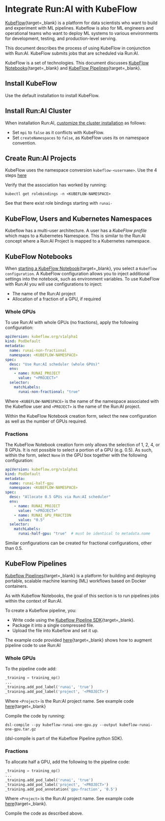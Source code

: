 # Integrate Run:AI with KubeFlow

[KubeFlow](https://www.kubeflow.org/){target=_blank} is a platform for data scientists who want to build and experiment with ML pipelines. Kubeflow is also for ML engineers and operational teams who want to deploy ML systems to various environments for development, testing, and production-level serving.

This document describes the process of using KubeFlow in conjunction with Run:AI. KubeFlow submits jobs that are scheduled via Run:AI.

KubeFlow is a set of technologies. This document discusses [KubeFlow Notebooks](https://www.kubeflow.org/docs/components/notebooks/){target=_blank} and [KubeFlow Pipelines](https://www.kubeflow.org/docs/components/pipelines/){target=_blank}.


## Install KubeFlow

Use the default installation to install KubeFlow.


## Install Run:AI Cluster

When installation Run:AI, [customize the cluster installation](../../Cluster-Setup/customize-cluster-install) as follows:

* Set `mpi` to `false` as it conflicts with KubeFlow.
* Set `createNamespaces` to `false`, as KubeFlow uses its on namespace convention.


## Create Run:AI Projects 

KubeFlow uses the namespace conversion `kubeflow-<username>`. Use the 4 steps [here](../../Cluster-Setup/customize-cluster-install#manual-creation-of-namespaces)

Verify that the association has worked by running:

```
kubectl get rolebindings -n <KUBEFLOW-NAMESPACE>
```

See that there exist role bindings starting with `runai-`

## KubeFlow, Users and Kubernetes Namespaces

Kubeflow has a multi-user architecture. A user has a _KubeFlow profile_ which maps to a Kubernetes Namespace. This is similar to the Run:AI concept where a Run:AI Project is mapped to a Kubernetes namespace.

## KubeFlow Notebooks

When [starting a KubeFlow Notebook](https://www.kubeflow.org/docs/components/notebooks/setup/){target=_blank}, you select a `Kubeflow configuration`. A KubeFlow configuration allows you to inject additional settings into the notebook, such as environment variables. To use KubeFlow with Run:AI you will use configurations to inject:

* The name of the Run:AI project
* Allocation of a fraction of a GPU, if required

### Whole GPUs
To use Run:AI with whole GPUs (no fractions), apply the following configuration:

``` YAML
apiVersion: kubeflow.org/v1alpha1
kind: PodDefault
metadata:
  name: runai-non-fractional
  namespace: <KUBEFLOW-NAMESPACE>
spec:
  desc: "Use Run:AI scheduler (whole GPUs)"
  env:
    - name: RUNAI_PROJECT 
      value: "<PROJECT>"
  selector:
    matchLabels:
      runai-non-fractional: "true"
```

Where `<KUBEFLOW-NAMESPACE>` is the name of the namespace associated with the Kubeflow user and `<PROJECT>` is the name of the Run:AI project.

Within the KubeFlow Notebook creation form, select the new configuration as well as the number of GPUs required.

### Fractions

The KubeFlow Notebook creation form only allows the selection of 1, 2, 4, or 8 GPUs. It is not possible to select a portion of a GPU (e.g. 0.5).
As such, within the form, select `None` in the GPU box together with the following configuration:

``` YAML
apiVersion: kubeflow.org/v1alpha1
kind: PodDefault
metadata:
  name: runai-half-gpu
  namespace: <KUBEFLOW-NAMESPACE>
spec:
  desc: "Allocate 0.5 GPUs via Run:AI scheduler"
  env:
    - name: RUNAI_PROJECT 
      value: "<PROJECT>"
    - name: RUNAI_GPU_FRACTION
      value: "0.5"
  selector:
    matchLabels:
      runai-half-gpu: "true"  # must be identical to metadata.name
```
Similar configurations can be created for fractional configurations, other than 0.5. 

## KubeFlow Pipelines

[Kubeflow Pipelines](https://www.kubeflow.org/docs/components/pipelines/overview/pipelines-overview/){target=_blank} is a platform for building and deploying portable, scalable machine learning (ML) workflows based on Docker containers.

As with Kubeflow Notebooks, the goal of this section is to run pipelines jobs within the context of Run:AI.

To create a Kubeflow pipeline, you:

* Write code using the [Kubeflow Pipeline SDK](https://www.kubeflow.org/docs/components/pipelines/sdk/install-sdk/){target=_blank}. 
* Package it into a single compressed file.
* Upload the file into Kubeflow and set it up.

The example code provided [here](https://github.com/run-ai/docs/tree/master/integrations/kubeflow){target=_blank} shows how to augment pipeline code to use Run:AI

### Whole GPUs

To the pipeline code add:

``` python
_training = training_op()
...
_training.add_pod_label('runai', 'true')
_training.add_pod_label('project', '<PROJECT>')
```

Where `<Project>` is the Run:AI project name. See example code [here](https://github.com/run-ai/docs/blob/master/integrations/kubeflow/kubeflow-runai-one-gpu.py){target=_blank}

Compile the code by running:

```
dsl-compile --py kubeflow-runai-one-gpu.py --output kubeflow-runai-one-gpu.tar.gz
```
(dsl-compile is part of the Kubeflow Pipeline python SDK).

### Fractions

To allocate half a GPU, add the following to the pipeline code:

``` python
_training = training_op()
...
_training.add_pod_label('runai', 'true')
_training.add_pod_label('project', '<PROJECT>')
_training.add_pod_annotation('gpu-fraction', '0.5')
```

Where `<Project>` is the Run:AI project name. See example code [here](https://github.com/run-ai/docs/blob/master/integrations/kubeflow/kubeflow-runai-half-gpu.py){target=_blank}.

Compile the code as described above. 

